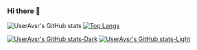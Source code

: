 ### Hi there 👋

![UserAvsr's GitHub stats](https://github-readme-stats.vercel.app/api?username=useravsr&show=reviews) [![Top Langs](https://github-readme-stats.vercel.app/api/top-langs/?username=useravsr&layout=donut)](https://github.com/useravsr/github-readme-stats)

[![UserAvsr's GitHub stats-Dark](https://github-readme-stats.vercel.app/api?username=useravsr&show_icons=true&theme=dark#gh-dark-mode-only)](https://github.com/useravsr/github-readme-stats#gh-dark-mode-only)
[![UserAvsr's GitHub stats-Light](https://github-readme-stats.vercel.app/api?username=useravsr&show_icons=true&theme=default#gh-light-mode-only)](https://github.com/useravsr/github-readme-stats#gh-light-mode-only)
<!--
**useravsr/useravsr** is a ✨ _special_ ✨ repository because its `README.md` (this file) appears on your GitHub profile.

Here are some ideas to get you started:

- 🔭 I’m currently working on ...
- 🌱 I’m currently learning ...
- 👯 I’m looking to collaborate on ...
- 🤔 I’m looking for help with ...
- 💬 Ask me about ...
- 📫 How to reach me: ...
- 😄 Pronouns: ...
- ⚡ Fun fact: ...
-->
